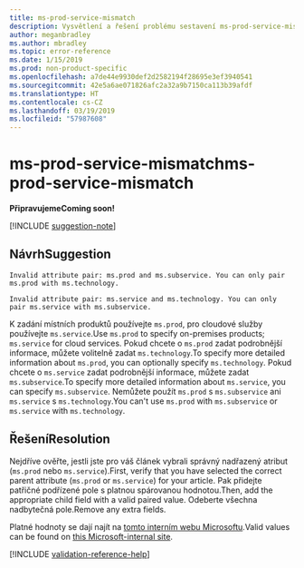 ```yaml
---
title: ms-prod-service-mismatch
description: Vysvětlení a řešení problému sestavení ms-prod-service-mismatch na webu Docs
author: meganbradley
ms.author: mbradley
ms.topic: error-reference
ms.date: 1/15/2019
ms.prod: non-product-specific
ms.openlocfilehash: a7de44e9930def2d2582194f28695e3ef3940541
ms.sourcegitcommit: 42e5a6ae071826afc2a32a9b7150ca113b39afdf
ms.translationtype: HT
ms.contentlocale: cs-CZ
ms.lasthandoff: 03/19/2019
ms.locfileid: "57987608"
---
```

# <a name="ms-prod-service-mismatch"></a><span data-ttu-id="5283f-103">ms-prod-service-mismatch</span><span class="sxs-lookup"><span data-stu-id="5283f-103">ms-prod-service-mismatch</span></span>

<span data-ttu-id="5283f-104">**Připravujeme**</span><span class="sxs-lookup"><span data-stu-id="5283f-104">**Coming soon!**</span></span>

[!INCLUDE [suggestion-note](includes/suggestion-note.md)]

## <a name="suggestion"></a><span data-ttu-id="5283f-105">Návrh</span><span class="sxs-lookup"><span data-stu-id="5283f-105">Suggestion</span></span>

`Invalid attribute pair: ms.prod and ms.subservice. You can only pair ms.prod with ms.technology.`

`Invalid attribute pair: ms.service and ms.technology. You can only pair ms.service with ms.subservice.`

<span data-ttu-id="5283f-106">K zadání místních produktů používejte `ms.prod`, pro cloudové služby používejte `ms.service`.</span><span class="sxs-lookup"><span data-stu-id="5283f-106">Use `ms.prod` to specify on-premises products; `ms.service` for cloud services.</span></span> <span data-ttu-id="5283f-107">Pokud chcete o `ms.prod` zadat podrobnější informace, můžete volitelně zadat `ms.technology`.</span><span class="sxs-lookup"><span data-stu-id="5283f-107">To specify more detailed information about `ms.prod`, you can optionally specify `ms.technology`.</span></span> <span data-ttu-id="5283f-108">Pokud chcete o `ms.service` zadat podrobnější informace, můžete zadat `ms.subservice`.</span><span class="sxs-lookup"><span data-stu-id="5283f-108">To specify more detailed information about `ms.service`, you can specify `ms.subservice`.</span></span> <span data-ttu-id="5283f-109">Nemůžete použít `ms.prod` s `ms.subservice` ani `ms.service` s `ms.technology`.</span><span class="sxs-lookup"><span data-stu-id="5283f-109">You can't use `ms.prod` with `ms.subservice` or `ms.service` with `ms.technology`.</span></span>

## <a name="resolution"></a><span data-ttu-id="5283f-110">Řešení</span><span class="sxs-lookup"><span data-stu-id="5283f-110">Resolution</span></span>

<span data-ttu-id="5283f-111">Nejdříve ověřte, jestli jste pro váš článek vybrali správný nadřazený atribut (`ms.prod` nebo `ms.service`).</span><span class="sxs-lookup"><span data-stu-id="5283f-111">First, verify that you have selected the correct parent attribute (`ms.prod` or `ms.service`) for your article.</span></span> <span data-ttu-id="5283f-112">Pak přidejte patřičné podřízené pole s platnou spárovanou hodnotou.</span><span class="sxs-lookup"><span data-stu-id="5283f-112">Then, add the appropriate child field with a valid paired value.</span></span> <span data-ttu-id="5283f-113">Odeberte všechna nadbytečná pole.</span><span class="sxs-lookup"><span data-stu-id="5283f-113">Remove any extra fields.</span></span>

<span data-ttu-id="5283f-114">Platné hodnoty se dají najít na [tomto interním webu Microsoftu](https://docsmetadatatool.azurewebsites.net/allowlists).</span><span class="sxs-lookup"><span data-stu-id="5283f-114">Valid values can be found on [this Microsoft-internal site](https://docsmetadatatool.azurewebsites.net/allowlists).</span></span>

<!--make sure to add this file to your includes folder and verify the path-->
[!INCLUDE [validation-reference-help](includes/validation-reference-help.md)]
